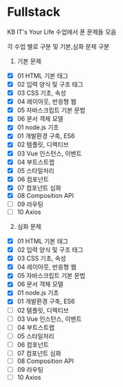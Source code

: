 # Fullstack

KB IT's Your Life 수업에서 푼 문제들 모음

각 수업 별로 구분 및 기본,심화 문제 구분

1. 기본 문제

- [x] 01 HTML 기본 태그
- [x] 02 입력 양식 및 구조 태그
- [x] 03 CSS 기초, 속성
- [x] 04 레이아웃, 반응형 웹
- [x] 05 자바스크립트 기본 문법
- [x] 06 문서 객체 모델
- [x] 01 node.js 기초
- [x] 01 개발환경 구축, ES6
- [x] 02 템플릿, 디렉티브
- [x] 03 Vue 인스턴스, 이벤트
- [x] 04 부트스트랩
- [x] 05 스타일처리
- [x] 06 컴포넌트
- [x] 07 컴포넌트 심화
- [x] 08 Composition API
- [ ] 09 라우팅
- [ ] 10 Axios

2. 심화 문제

- [x] 01 HTML 기본 태그
- [x] 02 입력 양식 및 구조 태그
- [x] 03 CSS 기초, 속성
- [x] 04 레이아웃, 반응형 웹
- [x] 05 자바스크립트 기본 문법
- [x] 06 문서 객체 모델
- [x] 01 node.js 기초
- [x] 01 개발환경 구축, ES6
- [ ] 02 템플릿, 디렉티브
- [ ] 03 Vue 인스턴스, 이벤트
- [ ] 04 부트스트랩
- [ ] 05 스타일처리
- [ ] 06 컴포넌트
- [ ] 07 컴포넌트 심화
- [ ] 08 Composition API
- [ ] 09 라우팅
- [ ] 10 Axios
